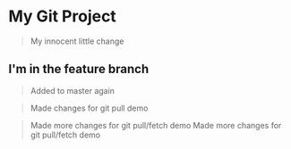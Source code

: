 # My Git Project 

> My innocent little change

## I'm in the feature branch 

> Added to master again 


> Made changes for git pull demo

> Made more changes for git pull/fetch demo
> Made more changes for git pull/fetch demo
